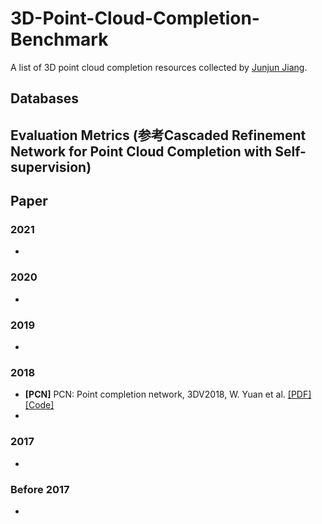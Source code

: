 # 3D-Point-Cloud-Completion-Benchmark
A list of 3D point cloud completion resources collected by [Junjun Jiang](http://homepage.hit.edu.cn/jiangjunjun).


## Databases 


## Evaluation Metrics (参考Cascaded Refinement Network for Point Cloud Completion with Self-supervision)

## Paper

### 2021

-

### 2020

-

### 2019

-

### 2018
- **[PCN]** PCN: Point completion network, 3DV2018, W. Yuan et al. [[PDF]](https://arxiv.org/abs/1808.00671)[[Code]](https://github.com/wentaoyuan/pcn)
-

### 2017

-

### Before 2017

-








